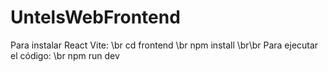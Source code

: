# UntelsWebFrontend

Para instalar React Vite:
\br
cd frontend
\br
npm install
\br\br
Para ejecutar el código:
\br
npm run dev
